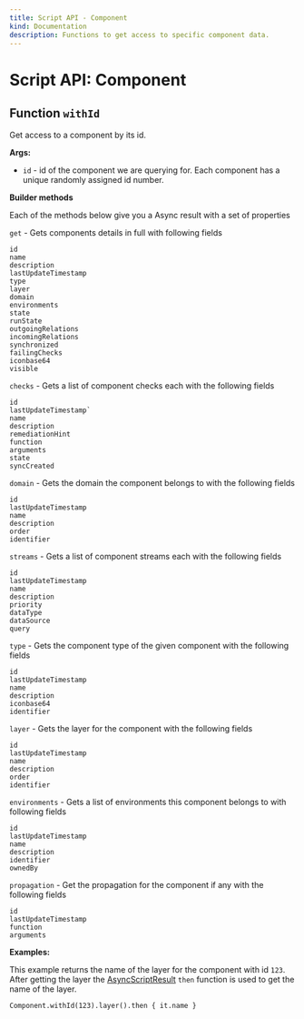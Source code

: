 ```yaml
---
title: Script API - Component
kind: Documentation
description: Functions to get access to specific component data.
---
```


# Script API: Component

## Function `withId`

Get access to a component by its id.

**Args:**

* `id` - id of the component we are querying for. Each component has a unique randomly assigned id number.

**Builder methods**

Each of the methods below give you a Async result with a set of properties

`get` - Gets components details in full with following fields

```text
id
name
description
lastUpdateTimestamp
type
layer
domain
environments
state
runState
outgoingRelations
incomingRelations
synchronized
failingChecks
iconbase64
visible
```

`checks` - Gets a list of component checks each with the following fields

```text
id
lastUpdateTimestamp`
name
description
remediationHint
function
arguments
state
syncCreated
```

`domain` - Gets the domain the component belongs to with the following fields

```text
id
lastUpdateTimestamp
name
description
order
identifier
```

`streams` - Gets a list of component streams each with the following fields

```text
id
lastUpdateTimestamp
name
description
priority
dataType
dataSource
query
```

`type` - Gets the component type of the given component with the following fields

```text
id
lastUpdateTimestamp
name
description
iconbase64
identifier
```

`layer` - Gets the layer for the component with the following fields

```text
id
lastUpdateTimestamp
name
description
order
identifier
```

`environments` - Gets a list of environments this component belongs to with following fields

```text
id
lastUpdateTimestamp
name
description
identifier
ownedBy
```

`propagation` - Get the propagation for the component if any with the following fields

```text
id
lastUpdateTimestamp
function
arguments
```

**Examples:**

This example returns the name of the layer for the component with id `123`. After getting the layer the [AsyncScriptResult](/develop/reference/scripting/async_script_result.md) `then` function is used to get the name of the layer.

```text
Component.withId(123).layer().then { it.name }
```
